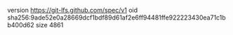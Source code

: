 version https://git-lfs.github.com/spec/v1
oid sha256:9ade52e0a28669dcf1bdf89d61af2e6ff94481ffe922223430ea71c1bb400d62
size 4861
